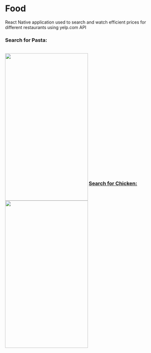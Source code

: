 # Food
React Native application used to search and watch efficient prices for different restaurants using yelp.com API 

### Search for Pasta:
</br>
<a href="url"><img src="https://user-images.githubusercontent.com/35291991/67655891-31e51800-f978-11e9-88b1-ec6b1f25e7a0.jpeg" align="left" height="480" width="270"/>


</br>
</br>
</br>
</br>
</br>
</br>
</br>
</br>
</br>
</br>
</br>
</br>
</br>
</br>
</br>
</br>
</br>
</br>
</br>
</br>
</br>
</br>
</br>

### Search for Chicken:
</br>
<a href="url"><img src="https://user-images.githubusercontent.com/35291991/67655915-49240580-f978-11e9-837f-7d45f902a815.jpeg" align="left" height="480" width="270"/>
